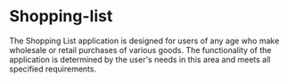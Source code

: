# Shopping-list
The Shopping List application is designed for users of any age who make wholesale or retail purchases of various goods. The functionality of the application is determined by the user's needs in this area and meets all specified requirements.
